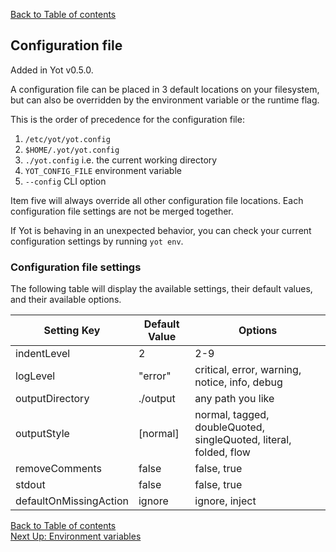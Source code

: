 [Back to Table of contents](../index.md)  


## Configuration file

Added in Yot v0.5.0.

A configuration file can be placed in 3 default locations on your filesystem, but can also be overridden by the environment variable or the runtime flag.  

This is the order of precedence for the configuration file:

1. `/etc/yot/yot.config`  
1. `$HOME/.yot/yot.config`  
1. `./yot.config` i.e. the current working directory  
1. `YOT_CONFIG_FILE` environment variable
1. `--config` CLI option


Item five will always override all other configuration file locations.  Each configuration file settings are not be merged together.

If Yot is behaving in an unexpected behavior, you can check your current configuration settings by running `yot env`.


### Configuration file settings

The following table will display the available settings, their default values, and their available options.

| Setting Key | Default Value | Options |
| --- | --- | --- |
| indentLevel | 2 | 2-9 |
| logLevel | "error" | critical, error, warning, notice, info, debug |
| outputDirectory | ./output | any path you like |
| outputStyle | [normal] | normal, tagged, doubleQuoted, singleQuoted, literal, folded, flow |
| removeComments | false | false, true |
| stdout | false | false, true |
| defaultOnMissingAction | ignore | ignore, inject |


[Back to Table of contents](../index.md)  
[Next Up: Environment variables](envVars.md)